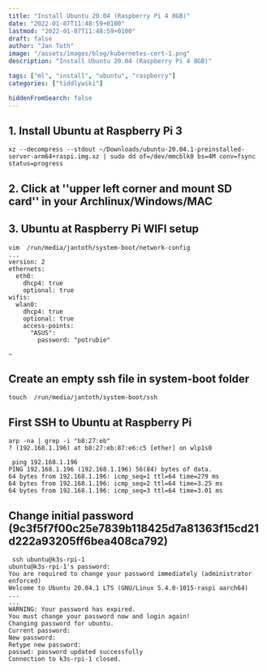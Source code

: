 ```yaml
---
title: "Install Ubuntu 20.04 (Raspberry Pi 4 8GB)"
date: "2022-01-07T11:48:59+0100"
lastmod: "2022-01-07T11:48:59+0100"
draft: false
author: "Jan Toth"
image: "/assets/images/blog/kubernetes-cert-1.png"
description: "Install Ubuntu 20.04 (Raspberry Pi 4 8GB)"

tags: ["ml", "install", "ubuntu", "raspberry"]
categories: ["tiddlywiki"]

hiddenFromSearch: false
---
```


##  1. Install Ubuntu at Raspberry Pi 3

```
xz --decompress --stdout ~/Downloads/ubuntu-20.04.1-preinstalled-server-arm64+raspi.img.xz | sudo dd of=/dev/mmcblk0 bs=4M conv=fsync status=progress

```

##  2. Click at ''upper left corner and mount SD card'' in your Archlinux/Windows/MAC

##  3. Ubuntu at Raspberry Pi WIFI setup

```
vim  /run/media/jantoth/system-boot/network-config
...
version: 2
ethernets:
  eth0:
    dhcp4: true
    optional: true
wifis:
  wlan0:
    dhcp4: true
    optional: true
    access-points:
      "ASUS":
        password: "potrubie"

~
```

##  Create an empty ssh file in system-boot folder

```
touch  /run/media/jantoth/system-boot/ssh
```

##  First SSH to Ubuntu at Raspberry Pi

```
arp -na | grep -i "b8:27:eb"
? (192.168.1.196) at b8:27:eb:87:e6:c5 [ether] on wlp1s0

 ping 192.168.1.196
PING 192.168.1.196 (192.168.1.196) 56(84) bytes of data.
64 bytes from 192.168.1.196: icmp_seq=1 ttl=64 time=279 ms
64 bytes from 192.168.1.196: icmp_seq=2 ttl=64 time=3.25 ms
64 bytes from 192.168.1.196: icmp_seq=3 ttl=64 time=3.01 ms

```


##  Change initial password (9c3f5f7f00c25e7839b118425d7a81363f15cd21d222a93205ff6bea408ca792)

```
 ssh ubuntu@k3s-rpi-1
ubuntu@k3s-rpi-1's password:
You are required to change your password immediately (administrator enforced)
Welcome to Ubuntu 20.04.1 LTS (GNU/Linux 5.4.0-1015-raspi aarch64)
...
...
WARNING: Your password has expired.
You must change your password now and login again!
Changing password for ubuntu.
Current password:
New password:
Retype new password:
passwd: password updated successfully
Connection to k3s-rpi-1 closed.

```

